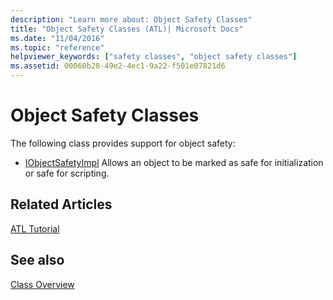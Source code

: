 ```yaml
---
description: "Learn more about: Object Safety Classes"
title: "Object Safety Classes (ATL)| Microsoft Docs"
ms.date: "11/04/2016"
ms.topic: "reference"
helpviewer_keywords: ["safety classes", "object safety classes"]
ms.assetid: 00060b28-49e2-4ec1-9a22-f501e07821d6
---
```

# Object Safety Classes

The following class provides support for object safety:

- [IObjectSafetyImpl](../atl/reference/iobjectsafetyimpl-class.md) Allows an object to be marked as safe for initialization or safe for scripting.

## Related Articles

[ATL Tutorial](../atl/active-template-library-atl-tutorial.md)

## See also

[Class Overview](../atl/atl-class-overview.md)
